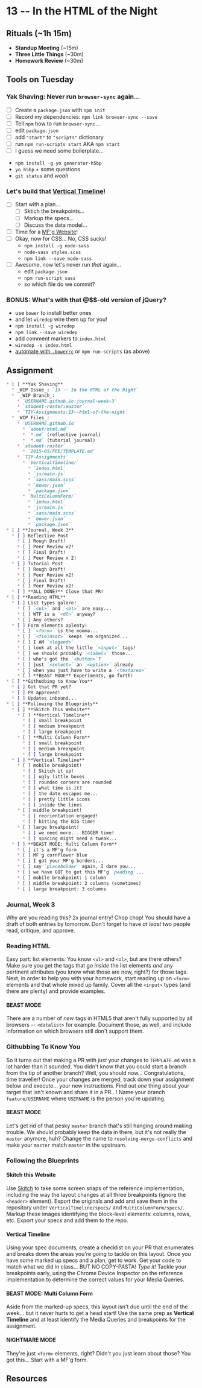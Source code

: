 # 13 -- In the HTML of the Night

## Rituals (~1h 15m)

* **Standup Meeting** (~15m)
* **Three Little Things** (~30m)
* **Homework Review** (~30m)

## Tools on Tuesday

### Yak Shaving: Never run `browser-sync` again...

* [ ] Create a `package.json` with `npm init`
* [ ] Record my dependencies: `npm link browser-sync --save`
* [ ] Tell `npm` how to run `browser-sync`...
 * [ ] edit `package.json`
 * [ ] add `"start"` to `"scripts"` dictionary
 * [ ] run `npm run-scripts start` AKA `npm start`
* [ ] I guess we need some boilerplate...
 * `npm install -g yo generator-h5bp`
 * `yo h5bp` + some questions
 * `git status` and _woah_

### Let's build that [Vertical Timeline](http://tympanus.net/Blueprints/VerticalTimeline/)!

* [ ] Start with a plan...
  * [ ] Sktich the breakpoints...
  * [ ] Markup the specs...
  * [ ] Discuss the data model...
* [ ] Time for a [MF'g Website](http://motherfuckingwebsite.com)!
* [ ] Okay, now for CSS... No, CSS sucks!
  * `npm install -g node-sass`
  * `node-sass styles.scss`
  * `npm link --save node-sass`
* [ ] Awesome, now let's never run _that_ again...
  * edit `package.json`
  * `npm run-script sass`
  * so which file do we commit?

### BONUS: What's with that @$$-old version of jQuery?

* use `bower` to install better ones
* and let `wiredep` wire them up for you!
 * `npm install -g wiredep`
 * `npm link --save wiredep`
 * add comment markers to `index.html`
 * `wiredep -s index.html`
* [automate with `.bowerrc`](https://github.com/bower/bower/blob/master/HOOKS.md) or `npm run-scripts` (as above)

## Assignment

```markdown
* [ ] **Yak Shaving**
  * _WIP Issue_: `13 -- In the HTML of the Night`
  *  _WIP Branch_:
    * `USERNAME.github.io:journal-week-3`
    * `student-roster:master`
    * `TIY-Assignments:13--html-of-the-night`
  * _WIP Files_:
    * `USERNAME.github.io`
      * `about/html.md`
      * `*.md` (reflective journal)
      * `*.md` (tutorial journal)
    * `student-roster`
      * `2015-05/FEE/TEMPLATE.md`
    * `TIY-Assignments`
      * `VerticalTimeline/`
        * `index.html`
        * `js/main.js`
        * `sass/main.scss`
        * `bower.json`
        * `package.json`
      * `MultiColumnForm/`
        * `index.html`
        * `js/main.js`
        * `sass/main.scss`
        * `bower.json`
        * `package.json`
* [ ] **Journal, Week 3**
  * [ ] Reflective Post
    * [ ] Rough Draft!
    * [ ] Peer Review x2!
    * [ ] Final Draft!
    * [ ] Peer Review x 2!
  * [ ] Tutorial Post
    * [ ] Rough Draft!
    * [ ] Peer Review x2!
    * [ ] Final Draft!
    * [ ] Peer Review x2!
  * [ ] **ALL DONE!** Close that PR!
* [ ] **Reading HTML**
  * [ ] List types galore!
    * [ ] `<ul>` and `<ol>` are easy...
    * [ ] WTF is a `<dl>` anyway?
    * [ ] Any others?
  * [ ] Form elements aplenty!
    * [ ] `<form>` is the momma...
    * [ ] `<fieldset>` keeps 'em organized...
    * [ ] I AM `<legend>`
    * [ ] look at all the little `<input>` tags!
    * [ ] we should probably `<label>` those...
    * [ ] who's got the `<button>`?
    * [ ] just `<select>` an `<option>` already
    * [ ] when you just have to write a `<textarea>`
    * [ ] **BEAST MODE** Experiments, go forth!
* [ ] **Githubbing to Know You**
  * [ ] Got that PR yet?
  * [ ] PR approved!
  * [ ] Updates inbound...
* [ ] **Following the Blueprints**
  * [ ] **Skitch This Website**
    * [ ] **Vertical Timeline**
      * [ ] small breakpoint
      * [ ] medium breakpoint
      * [ ] large breakpoint
    * [ ] **Multi Column Form**
      * [ ] small breakpoint
      * [ ] medium breakpoint
      * [ ] large breakpoint
  * [ ] **Vertical Timeline**
    * [ ] mobile breakpoint!
      * [ ] Skitch it up!
      * [ ] ugly little boxes
      * [ ] rounded corners are rounded
      * [ ] what time is it?
      * [ ] the date escapes me...
      * [ ] pretty little icons
      * [ ] inside the lines
    * [ ] middle breakpoint!
      * [ ] reorientation engaged!
      * [ ] hitting the BIG time!
    * [ ] large breakpoint!
      * [ ] we need more... BIGGER time!
      * [ ] spacing might need a tweak...
  * [ ] **BEAST MODE: Multi Column Form**
    * [ ] it's a MF'g form
    * [ ] MF'g cornflower blue
    * [ ] I got your MF'g borders...
    * [ ] say `placeholder` again, I dare you...
    * [ ] we have GOT to get this MF'g `padding`...
    * [ ] mobile breakpoint: 1 column
    * [ ] middle breakpoint: 2 columns (sometimes)
    * [ ] large breakpoint: 3 columns
```

### Journal, Week 3

Why are you reading this? 2x journal entry! Chop chop! You should have a draft of both entries by tomorrow. Don't forget to have _at least_ two people read, critique, and approve.

### Reading HTML

Easy part: list elements. You know `<ul>` and `<ol>`, but are there others? Make sure you get the tags that go _inside_ the list elements _and_ any pertinent attributes (you know what those are now, right?) for those tags. Next, in order to help you with your homework, start reading up on `<form>` elements and that whole mixed up family. Cover all the `<input>` types (and there are plenty) and provide examples.

#### BEAST MODE

There are a number of _new_ tags in HTML5 that aren't fully supported by all browsers -- `<datalist>` for example. Document those, as well, and include information on which browsers still don't support them.

### Githubbing To Know You

So it turns out that making a PR with _just_ your changes to `TEMPLATE.md` was a lot harder than it sounded. You didn't know that you could start a branch from the tip of another branch? Well, you should now... Congratulations, time traveller! Once your changes are merged, track down your assignment below and execute... your new instructions. Find out _one_ thing about your target that isn't known and share it in a PR...! Name your branch `feature/USERNAME` where `USERNAME` is the person you're updating.

#### BEAST MODE

Let's get rid of that pesky `master` branch that's still hanging around making trouble. We should probably keep the data in there, but it's not really the `master` anymore, huh? Change the name to `resolving-merge-conflicts` and make your `master` match `master` in the upstream.

### Following the Blueprints

#### Skitch this Website

Use [Skitch](http://evernote.com/skitch) to take some screen snaps of the reference implementation, including the way the layout changes at all three breakpoints (ignore the `<header>` element). Export the originals and add and save them in the repository under `VerticalTimeline/specs/` and `MultiColumnForm/specs/`. Markup these images identifying the block-level elements: columns, rows, etc. Export your specs and add them to the repo.

#### Vertical Timeline

Using your spec documents, create a checklist on your PR that enumerates and breaks down the areas you're going to tackle on this layout. Once you have some marked up specs and a plan, get to work. Get your code to match what we did in class... BUT NO COPY-PASTA! _Type it!_ Tackle your breakpoints early, using the Chrome Device Inspector on the reference implementation to determine the correct values for your Media Queries.

#### BEAST MODE: Multi Column Form

Aside from the marked-up specs, this layout isn't due until the end of the week... but it never hurts to get a head start! Use the same prep as **Vertical Timeline** and at least identify the Media Queries and breakpoints for the assignment.

#### NIGHTMARE MODE

They're just `<form>` elements, right? Didn't you just learn about those? You got this... Start with a MF'g form.

## Resources
